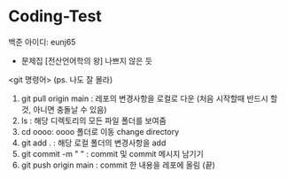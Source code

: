 # Coding-Test

백준 아이디: eunj65

- 문제집 [전산언어학의 왕] 나쁘지 않은 듯

<git 명령어>  (ps. 나도 잘 몰라)

1. git pull origin main :
레포의 변경사항을 로컬로 다운 (처음 시작할때 반드시 할 것, 아니면 충돌날 수 있음)
2. ls :
해당 디렉토리의 모든 파일 폴더를 보여줌
3. cd oooo:
oooo 폴더로 이동 change directory
4. git add . :
해당 로컬 폴더의 변경사항을 add
5. git commit -m " " :
commit 및 commit 메시지 남기기
6. git push origin main :
commit 한 내용을 레포에 올림 (끝)
